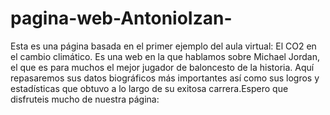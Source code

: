 # pagina-web-AntonioIzan-
Esta es una página basada en el primer ejemplo del aula virtual: El CO2 en el cambio climático. Es una web en la que hablamos sobre Michael Jordan, el que es para muchos el mejor jugador de baloncesto de la historia. Aquí repasaremos sus datos biográficos más importantes así como sus logros y estadísticas que obtuvo a lo largo de su exitosa carrera.Espero que disfruteis mucho de nuestra página: 

